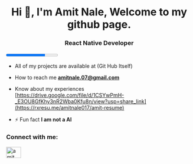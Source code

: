 <h1 align="center">Hi 👋, I'm Amit Nale, Welcome to my github page.</h1>
<h3 align="center">React Native Developer</h3>
<progress id="file" max="100" value="75"> </progress>
<!-- <img align="right" alt="Coding" width="400" src="https://cdn-cjmik.nitrocdn.com/UjszoEMIGzQLBmRYICliaPmdTnvQlovN/assets/images/optimized/rev-63/8/e9e7b/wp-content/uploads/2019/10/data-science-giphy.gif"> -->



-  All of my projects are available at (Git Hub Itself)

-  How to reach me **amitnale.07@gmail.com**

-  Know about my experiences [https://drive.google.com/file/d/1CSYwPmH-_E3OU8GfKhy3nR2Wba0Kfu8n/view?usp=share_link](https://rxresu.me/amitnale017/amit-resume)

- ⚡ Fun fact **I am not a AI**

<h3 align="left">Connect with me:</h3>
<p align="left">
<a href="https://www.linkedin.com/in/amit-nale" target="blank"><img align="center" src="https://upload.wikimedia.org/wikipedia/commons/thumb/f/f8/LinkedIn_icon_circle.svg/800px-LinkedIn_icon_circle.svg.png" alt="amit" height="30" width="40" /></a>

</p>
